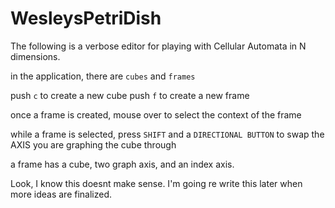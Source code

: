 # WesleysPetriDish

The following is a verbose editor for playing with Cellular Automata in N dimensions.

in the application, there are `cubes` and `frames`

push `c` to create a new cube
push `f` to create a new frame

once a frame is created, mouse over to select the context of the frame

while a frame is selected, press `SHIFT` and a `DIRECTIONAL BUTTON` to swap the AXIS you are graphing the cube through

a frame has a cube, two graph axis, and an index axis.

Look, I know this doesnt make sense. I'm going re write this later when more ideas are finalized.